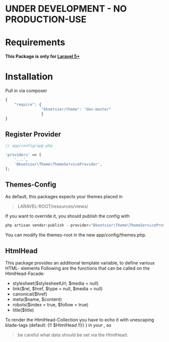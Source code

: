 # UNDER DEVELOPMENT - NO PRODUCTION-USE

# Requirements

**This Package is only for [Laravel 5+](https://github.com/laravel/laravel)**

# Installation

Pull in via composer
```js
{
    "require": {
                "bkoetsier/theme": "dev-master"
                }
}
```
## Register Provider

```php
// app/config/app.php

'providers' => [
    '...',
    'Bkoetsier\Theme\ThemeServiceProvider',
];
```

## Themes-Config
As default, this packages expects your themes placed in
> LARAVEL-ROOT/resources/views/

If you want to override it, you should publish the config with
```php
php artisan vendor:publish --provider="Bkoetsier\Theme\ThemeServiceProvider"
```
You can modify the themes-root in the new app/config/themes.php.

## HtmlHead
This package provides an additional template variable, to define various HTML-<head> elements
Following are the functions that can be called on the HtmlHead-Facade:

- stylesheet($stylesheetUrl, $media = null)
- link($rel, $href, $type = null, $media = null)
- canonical($href)
- meta($name, $content)
- robots($index = true, $follow = true)
- title($title)

To render the HtmlHead-Collection you have to echo it with unescaping blade-tags (default: {!! $HtmlHead !!}} )
in your <head>, so
> be careful what data should be set via the HtmlHead.
